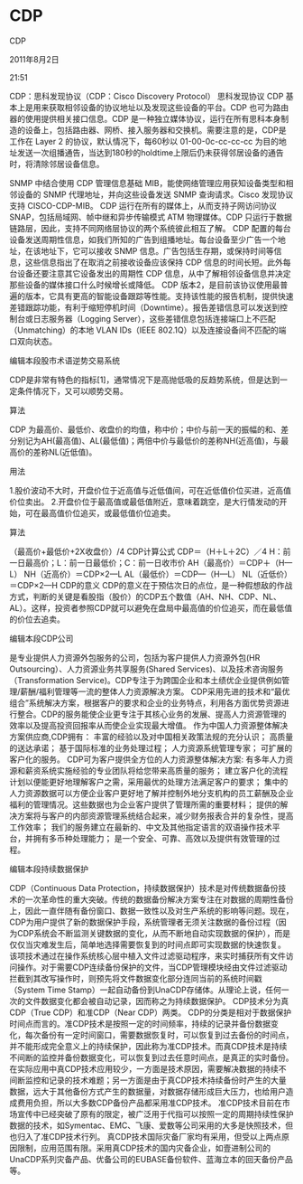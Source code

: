 # CDP

CDP

2011年8月2日

21:51

CDP：思科发现协议（CDP：Cisco Discovery Protocol） 思科发现协议 CDP 基本上是用来获取相邻设备的协议地址以及发现这些设备的平台。CDP 也可为路由器的使用提供相关接口信息。CDP 是一种独立媒体协议，运行在所有思科本身制造的设备上，包括路由器、网桥、接入服务器和交换机。需要注意的是，CDP是工作在 Layer 2 的协议，默认情况下，每60秒以 01-00-0c-cc-cc-cc 为目的地址发送一次组播通告，当达到180秒的holdtime上限后仍未获得邻居设备的通告时，将清除邻居设备信息。

SNMP 中结合使用 CDP 管理信息基础 MIB，能使网络管理应用获知设备类型和相邻设备的 SNMP 代理地址，并向这些设备发送 SNMP 查询请求。Cisco 发现协议支持 CISCO-CDP-MIB。 CDP 运行在所有的媒体上，从而支持子网访问协议 SNAP，包括局域网、帧中继和异步传输模式 ATM 物理媒体。CDP 只运行于数据链路层，因此，支持不同网络层协议的两个系统彼此相互了解。 CDP 配置的每台设备发送周期性信息，如我们所知的广告到组播地址。每台设备至少广告一个地址，在该地址下，它可以接收 SNMP 信息。广告包括生存期，或保持时间等信息，这些信息指出了在取消之前接收设备应该保持 CDP 信息的时间长短。此外每台设备还要注意其它设备发出的周期性 CDP 信息，从中了解相邻设备信息并决定那些设备的媒体接口什么时候增长或降低。 CDP 版本2，是目前该协议使用最普遍的版本，它具有更高的智能设备跟踪等性能。支持该性能的报告机制，提供快速差错跟踪功能，有利于缩短停机时间（Downtime）。报告差错信息可以发送到控制台或日志服务器（Logging Server），这些差错信息包括连接端口上不匹配（Unmatching）的本地 VLAN IDs（IEEE 802.1Q）以及连接设备间不匹配的端口双向状态。

编辑本段股市术语逆势交易系统

CDP是非常有特色的指标[1]，通常情况下是高抛低吸的反趋势系统，但是达到一定条件情况下，又可以顺势交易。

算法

CDP 为最高价、最低价、收盘价的均值，称中价；中价与前一天的振幅的和、差分别记为AH(最高值)、AL(最低值)；两倍中价与最低价的差称NH(近高值)，与最高价的差称NL(近低值)。

用法

1.股价波动不大时，开盘价位于近高值与近低值间，可在近低值价位买进，近高值价位卖出。 2.开盘价位于最高值或最低值附近，意味着跳空，是大行情发动的开始，可在最高值价位追买，或最低值价位追卖。

算法

（最高价+最低价+2X收盘价）/4 CDP计算公式 CDP＝（H＋L＋2C）／4 H：前一日最高价；L：前一日最低价；C：前一日收市价 AH（最高价）＝CDP＋（H—L） NH（近高价）＝CDP×2—L AL（最低价）＝CDP—（H—L） NL（近低价）＝CDP×2—H CDP的意义 CDP的意义在于预估次日的点位，是一种假想敌的作战方式，判断的关键是看股指（股价）的CDP五个数值（AH、NH、CDP、NL、AL）。这样，投资者参照CDP就可以避免在盘局中最高值的价位追买，而在最低值的价位去追卖。

编辑本段CDP公司

是专业提供人力资源外包服务的公司，包括为客户提供人力资源外包(HR Outsourcing）、人力资源业务共享服务(Shared Services)、以及技术咨询服务（Transformation Service)。CDP专注于为跨国企业和本土绩优企业提供例如管理/薪酬/福利管理等一流的整体人力资源解决方案。 CDP采用先进的技术和“最优组合”系统解决方案，根据客户的要求和企业的业务特点，利用各方面优势资源进行整合。CDP的服务能使企业更专注于其核心业务的发展、提高人力资源管理的效率以及提高投资回报率从而使企业实现最大增值。 作为中国人力资源整体解决方案供应商,CDP拥有： 丰富的经验以及对中国相关政策法规的充分认识； 高质量的送达承诺； 基于国际标准的业务处理过程； 人力资源系统管理专家； 可扩展的客户化的服务。 CDP可为客户提供全方位的人力资源整体解决方案: 有多年人力资源和薪资系统实施经验的专业团队将给您带来高质量的服务； 建立客户化的流程计划以便能更好地理解客户之需，采用最优的处理方法满足客户的要求； 集中的人力资源数据可以方便企业客户更好地了解并控制外地分支机构的员工薪酬及企业福利的管理情况。这些数据也为企业客户提供了管理所需的重要材料； 提供的解决方案将与客户的内部资源管理系统结合起来，减少财务报表合并的复杂性，提高工作效率； 我们的服务建立在最新的、中文及其他指定语言的双语操作技术平台，并拥有多币种处理能力； 是一个安全、可靠、高效以及提供有效管理的过程。

编辑本段持续数据保护

CDP（Continuous Data Protection，持续数据保护）技术是对传统数据备份技术的一次革命性的重大突破。传统的数据备份解决方案专注在对数据的周期性备份上，因此一直伴随有备份窗口、数据一致性以及对生产系统的影响等问题。现在，CDP为用户提供了新的数据保护手段，系统管理者无须关注数据的备份过程（因为CDP系统会不断监测关键数据的变化，从而不断地自动实现数据的保护），而是仅仅当灾难发生后，简单地选择需要恢复到的时间点即可实现数据的快速恢复。 该项技术通过在操作系统核心层中植入文件过滤驱动程序，来实时捕获所有文件访问操作。对于需要CDP连续备份保护的文件，当CDP管理模块经由文件过滤驱动拦截到其改写操作时，则预先将文件数据变化部分连同当前的系统时间戳（System Time Stamp）一起自动备份到UnaCDP存储体。从理论上说，任何一次的文件数据变化都会被自动记录，因而称之为持续数据保护。 CDP技术分为真CDP（True CDP）和准CDP（Near CDP）两类。 CDP的分类是相对于数据保护时间点而言的。准CDP技术是按照一定的时间频率，持续的记录并备份数据变化，每次备份有一定时间窗口，需要数据恢复时，可以恢复到过去备份的时间点，并不能形成完全意义上的持续保护，因此称为准CDP技术。而真CDP技术是持续不间断的监控并备份数据变化，可以恢复到过去任意时间点，是真正的实时备份。 在实际应用中真CDP技术应用较少，一方面是技术原因，需要解决数据的持续不间断监控和记录的技术难题；另一方面是由于真CDP技术持续备份时产生的大量数据，远大于其他备份方式产生的数据量，对数据存储形成巨大压力，也给用户造成费用负担，所以大多数CDP备份产品都采用准CDP技术。 准CDP技术目前在市场宣传中已经突破了原有的限定，被广泛用于代指可以按照一定的周期持续性保护数据的技术，如Symentac、EMC、飞康、爱数等公司采用的大多是快照技术，但也归入了准CDP技术行列。 真CDP技术国际灾备厂家均有采用，但受以上两点原因限制，应用范围有限。采用真CDP技术的国内灾备企业，如壹进制公司的UnaCDP系列灾备产品、优备公司的EUBASE备份软件、蓝海立本的回天备份产品等。